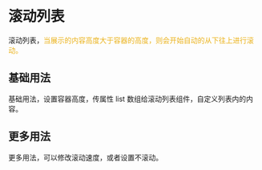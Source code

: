 # 滚动列表

滚动列表，<span style="color:#EBB21A">当展示的内容高度大于容器的高度，则会开始自动的从下往上进行滚动。</span>

## 基础用法

基础用法，设置容器高度，传属性 list 数组给滚动列表组件，自定义列表内的内容。

<ExampleModule fileName="basic"/>

## 更多用法

更多用法，可以修改滚动速度，或者设置不滚动。

<ExampleModule fileName="more"/>
<PropsRenderDoc />
